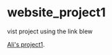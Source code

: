 # website_project1

vist project using the link blew 

[Ali's project1](https://ali_project1.surge.sh).
